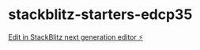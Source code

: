 # stackblitz-starters-edcp35

[Edit in StackBlitz next generation editor ⚡️](https://stackblitz.com/~/github.com/sukehiro-San/stackblitz-starters-edcp35)